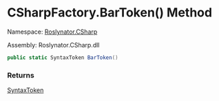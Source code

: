 # CSharpFactory\.BarToken\(\) Method

Namespace: [Roslynator.CSharp](../../README.md)

Assembly: Roslynator\.CSharp\.dll

```csharp
public static SyntaxToken BarToken()
```

### Returns

[SyntaxToken](https://docs.microsoft.com/en-us/dotnet/api/microsoft.codeanalysis.syntaxtoken)


